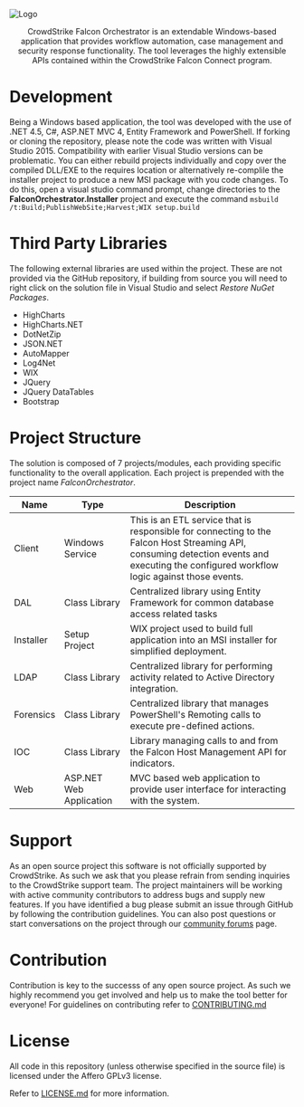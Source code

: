 ![Logo](https://cloud.githubusercontent.com/assets/15896631/15528891/62e1f582-2216-11e6-85cd-b34ea9755c87.png)
<p align="center">
CrowdStrike Falcon Orchestrator is an extendable Windows-based application that provides workflow automation, case management and security response functionality.  The tool leverages the highly extensible APIs contained within the CrowdStrike Falcon Connect program.
</p>

# Development

Being a Windows based application, the tool was developed with the use of .NET 4.5, C#, ASP.NET MVC 4, Entity Framework and PowerShell.  If forking or cloning the repository, please note the code was written with Visual Studio 2015. Compatibility with earlier Visual Studio versions can be problematic.  You can either rebuild projects individually and copy over the compiled DLL/EXE to the requires location or alternatively re-complile the installer project to produce a new MSI package with you code changes.  To do this, open a visual studio command prompt, change directories to the **FalconOrchestrator.Installer** project and execute the command `msbuild /t:Build;PublishWebSite;Harvest;WIX setup.build`

# Third Party Libraries

The following external libraries are used within the project.  These are not provided via the GitHub repository, if building from source you will need to right click on the solution file in Visual Studio and select _Restore NuGet Packages_.

* HighCharts
* HighCharts.NET
* DotNetZip
* JSON.NET
* AutoMapper
* Log4Net
* WIX
* JQuery
* JQuery DataTables
* Bootstrap


# Project Structure

The solution is composed of 7 projects/modules, each providing specific functionality to the overall application. Each project is prepended with the project name _FalconOrchestrator_.

 Name     | Type | Description
 ---------|------|-----------
Client    | Windows Service | This is an ETL service that is responsible for connecting to the Falcon Host Streaming API, consuming detection events and executing the configured workflow logic against those events.
DAL       | Class Library | Centralized library using Entity Framework for common database access related tasks
Installer | Setup Project | WIX project used to build full application into an MSI installer for simplified deployment.
LDAP      | Class Library | Centralized library for performing activity related to Active Directory integration.
Forensics | Class Library | Centralized library that manages PowerShell's Remoting calls to execute pre-defined actions.
IOC       | Class Library | Library managing calls to and from the Falcon Host Management API for indicators.
Web       | ASP.NET Web Application | MVC based web application to provide user interface for interacting with the system.


# Support

As an open source project this software is not officially supported by CrowdStrike.  As such we ask that you please refrain from sending inquiries to the CrowdStrike support team.  The project maintainers will be working with active community contributors to address bugs and supply new features.
If you have identified a bug please submit an issue through GitHub by following the contribution guidelines.  You can also post questions or start conversations on the project through our [community forums](http://community.crowdstrike.com) page.

# Contribution

Contribution is key to the successs of any open source project.  As such we highly recommend you get involved and help us to make the tool better for everyone!  For guidelines on contributing refer to [CONTRIBUTING.md](https://github.com/CrowdStrike/falcon-orchestrator/blob/master/CONTRIBUTING.md) 


# License

All code in this repository (unless otherwise specified in the source file) is licensed under the Affero GPLv3 license.

Refer to [LICENSE.md](https://github.com/CrowdStrike/falcon-orchestrator/blob/master/LICENSE.txt) for more information.
